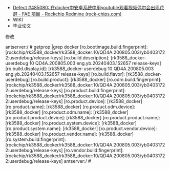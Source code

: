 - [Defect #485080: 在docker中安卓系统中用youtuble观看视频偶尔会出现花屏 - FAE 项目 - Rockchip Redmine (rock-chips.com)](https://redmine.rock-chips.com/issues/485080)
- WIKI
- 毕业论文


修改

antserver:/ # getprop |grep docker
[ro.bootimage.build.fingerprint]: [rockchip/rk3588_docker/rk3588_docker:10/QD4A.200805.003/yb04031722:userdebug/release-keys]
[ro.build.description]: [rk3588_docker-userdebug 10 QD4A.200805.003 eng.yb.20240403.152657 release-keys]
[ro.build.display.id]: [rk3588_docker-userdebug 10 QD4A.200805.003 eng.yb.20240403.152657 release-keys]
[ro.build.flavor]: [rk3588_docker-userdebug]
[ro.build.product]: [rk3588_docker]
[ro.odm.build.fingerprint]: [rockchip/rk3588_docker/rk3588_docker:10/QD4A.200805.003/yb04031722:userdebug/release-keys]
[ro.product.build.fingerprint]: [rockchip/rk3588_docker/rk3588_docker:10/QD4A.200805.003/yb04031722:userdebug/release-keys]
[ro.product.device]: [rk3588_docker]
[ro.product.name]: [rk3588_docker]
[ro.product.odm.device]: [rk3588_docker]
[ro.product.odm.name]: [rk3588_docker]
[ro.product.product.device]: [rk3588_docker]
[ro.product.product.name]: [rk3588_docker]
[ro.product.system.device]: [rk3588_docker]
[ro.product.system.name]: [rk3588_docker]
[ro.product.vendor.device]: [rk3588_docker]
[ro.product.vendor.name]: [rk3588_docker]
[ro.system.build.fingerprint]: [rockchip/rk3588_docker/rk3588_docker:10/QD4A.200805.003/yb04031722:userdebug/release-keys]
[ro.vendor.build.fingerprint]: [rockchip/rk3588_docker/rk3588_docker:10/QD4A.200805.003/yb04031722:userdebug/release-keys]
antserver:/ #
